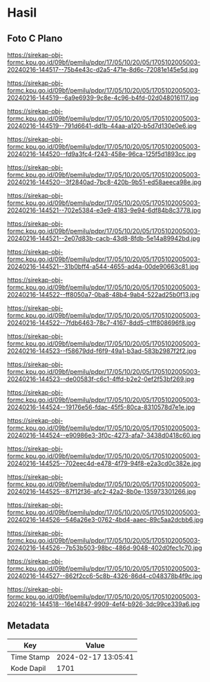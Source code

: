 # Hasil

## Foto C Plano

https://sirekap-obj-formc.kpu.go.id/09bf/pemilu/pdpr/17/05/10/20/05/1705102005003-20240216-144517--75b4e43c-d2a5-471e-8d6c-72081e145e5d.jpg

https://sirekap-obj-formc.kpu.go.id/09bf/pemilu/pdpr/17/05/10/20/05/1705102005003-20240216-144519--6a9e6939-9c8e-4c96-b4fd-02d048016117.jpg

https://sirekap-obj-formc.kpu.go.id/09bf/pemilu/pdpr/17/05/10/20/05/1705102005003-20240216-144519--791d6641-dd1b-44aa-a120-b5d7d130e0e6.jpg

https://sirekap-obj-formc.kpu.go.id/09bf/pemilu/pdpr/17/05/10/20/05/1705102005003-20240216-144520--fd9a3fc4-f243-458e-96ca-125f5d1893cc.jpg

https://sirekap-obj-formc.kpu.go.id/09bf/pemilu/pdpr/17/05/10/20/05/1705102005003-20240216-144520--3f2840ad-7bc8-420b-9b51-ed58aeeca98e.jpg

https://sirekap-obj-formc.kpu.go.id/09bf/pemilu/pdpr/17/05/10/20/05/1705102005003-20240216-144521--702e5384-e3e9-4183-9e94-6df84b8c3778.jpg

https://sirekap-obj-formc.kpu.go.id/09bf/pemilu/pdpr/17/05/10/20/05/1705102005003-20240216-144521--2e07d83b-cacb-43d8-8fdb-5e14a89942bd.jpg

https://sirekap-obj-formc.kpu.go.id/09bf/pemilu/pdpr/17/05/10/20/05/1705102005003-20240216-144521--31b0bff4-a544-4655-ad4a-00de90663c81.jpg

https://sirekap-obj-formc.kpu.go.id/09bf/pemilu/pdpr/17/05/10/20/05/1705102005003-20240216-144522--ff8050a7-0ba8-48b4-9ab4-522ad25b0f13.jpg

https://sirekap-obj-formc.kpu.go.id/09bf/pemilu/pdpr/17/05/10/20/05/1705102005003-20240216-144522--7fdb6463-78c7-4167-8dd5-c1ff808696f8.jpg

https://sirekap-obj-formc.kpu.go.id/09bf/pemilu/pdpr/17/05/10/20/05/1705102005003-20240216-144523--f58679dd-f6f9-49a1-b3ad-583b2987f2f2.jpg

https://sirekap-obj-formc.kpu.go.id/09bf/pemilu/pdpr/17/05/10/20/05/1705102005003-20240216-144523--de00583f-c6c1-4ffd-b2e2-0ef2f53bf269.jpg

https://sirekap-obj-formc.kpu.go.id/09bf/pemilu/pdpr/17/05/10/20/05/1705102005003-20240216-144524--19176e56-fdac-45f5-80ca-8310578d7e1e.jpg

https://sirekap-obj-formc.kpu.go.id/09bf/pemilu/pdpr/17/05/10/20/05/1705102005003-20240216-144524--e90986e3-3f0c-4273-afa7-3438d0418c60.jpg

https://sirekap-obj-formc.kpu.go.id/09bf/pemilu/pdpr/17/05/10/20/05/1705102005003-20240216-144525--702eec4d-e478-4f79-94f8-e2a3cd0c382e.jpg

https://sirekap-obj-formc.kpu.go.id/09bf/pemilu/pdpr/17/05/10/20/05/1705102005003-20240216-144525--87f12f36-afc2-42a2-8b0e-135973301266.jpg

https://sirekap-obj-formc.kpu.go.id/09bf/pemilu/pdpr/17/05/10/20/05/1705102005003-20240216-144526--546a26e3-0762-4bd4-aaec-89c5aa2dcbb6.jpg

https://sirekap-obj-formc.kpu.go.id/09bf/pemilu/pdpr/17/05/10/20/05/1705102005003-20240216-144526--7b53b503-98bc-486d-9048-402d0fec1c70.jpg

https://sirekap-obj-formc.kpu.go.id/09bf/pemilu/pdpr/17/05/10/20/05/1705102005003-20240216-144527--862f2cc6-5c8b-4326-86d4-c048378b4f9c.jpg

https://sirekap-obj-formc.kpu.go.id/09bf/pemilu/pdpr/17/05/10/20/05/1705102005003-20240216-144518--16e14847-9909-4ef4-b926-3dc99ce339a6.jpg


## Metadata

| Key        | Value               |
| ---------- | ------------------- |
| Time Stamp | 2024-02-17 13:05:41 |
| Kode Dapil | 1701                |



